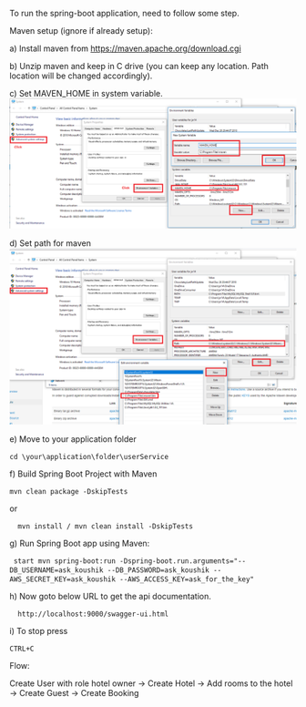 To run the spring-boot application, need to follow some step.

Maven setup (ignore if already setup):

a) Install maven from https://maven.apache.org/download.cgi

b) Unzip maven and keep in C drive (you can keep any location. Path location will be changed accordingly).

c) Set MAVEN_HOME in system variable. ![img_1.png](img_1.png)

d) Set path for maven
![img.png](img.png)

e) Move to your application folder

    cd \your\application\folder\userService

f) Build Spring Boot Project with Maven

    mvn clean package -DskipTests
or

      mvn install / mvn clean install -DskipTests

g) Run Spring Boot app using Maven:

     start mvn spring-boot:run -Dspring-boot.run.arguments="--DB_USERNAME=ask_koushik --DB_PASSWORD=ask_koushik --AWS_SECRET_KEY=ask_koushik --AWS_ACCESS_KEY=ask_for_the_key"
h) Now goto below URL to get the api documentation.

      http://localhost:9000/swagger-ui.html
i) To stop press

    CTRL+C

Flow: 

Create User with role hotel owner -> Create Hotel -> Add rooms to the hotel -> Create Guest -> Create Booking
